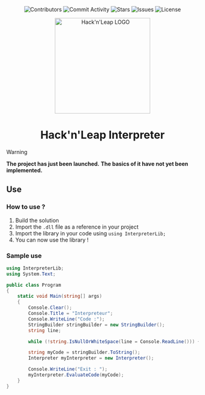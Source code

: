 <p align="center">
  <img alt="Contributors" src="https://img.shields.io/github/contributors/Hack-n-Leap/interpreter?style=for-the-badge">
  <img alt="Commit Activity" src="https://img.shields.io/github/commit-activity/m/Hack-n-leap/interpreter?style=for-the-badge">
  <img alt="Stars" src="https://img.shields.io/github/stars/Hack-n-leap/interpreter?style=for-the-badge">
  <img alt="Issues" src="https://img.shields.io/github/issues/Hack-n-leap/interpreter?style=for-the-badge">
  <img alt="License" src="https://img.shields.io/github/license/Hack-n-Leap/interpreter?style=for-the-badge">
</p>

<p align="center">
  <img width="250px" src="https://github.com/Hack-n-Leap/game/assets/79806369/d94f47c7-9f6d-4ecd-8739-44ee7bf6dd6b" alt="Hack'n'Leap LOGO" align="center">
  <h1 align="center">Hack'n'Leap Interpreter</h1>
</p>

> [!WARNING]
> **The project has just been launched.** 
> **The basics of it have not yet been implemented.**

## Use
### How to use ?
1. Build the solution
2. Import the `.dll` file as a reference in your project
3. Import the library in your code using `using InterpreterLib;`
4. You can now use the library !

### Sample use
```csharp
using InterpreterLib;
using System.Text;

public class Program
{
    static void Main(string[] args)
    {
        Console.Clear();
        Console.Title = "Interpreteur";
        Console.WriteLine("Code :");
        StringBuilder stringBuilder = new StringBuilder();
        string line;

        while (!string.IsNullOrWhiteSpace(line = Console.ReadLine())) { stringBuilder.AppendLine(line); }

        string myCode = stringBuilder.ToString();
        Interpreter myInterpreter = new Interpreter();

        Console.WriteLine("Exit : ");
        myInterpreter.EvaluateCode(myCode);
    }
}
```
